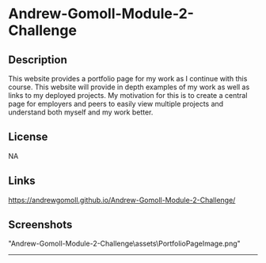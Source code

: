 # Andrew-Gomoll-Module-2-Challenge

## Description

This website provides a portfolio page for my work as I continue with this course. This website will provide in depth examples of my work as well as links to my deployed projects. My motivation for this is to create a central page for employers and peers to easily view multiple projects and understand both myself and my work better.


## License

NA

## Links

https://andrewgomoll.github.io/Andrew-Gomoll-Module-2-Challenge/

## Screenshots

"Andrew-Gomoll-Module-2-Challenge\assets\PortfolioPageImage.png"

---